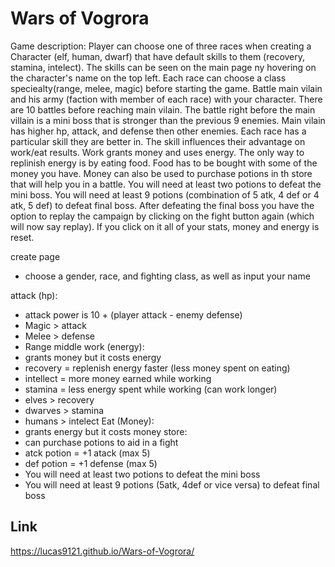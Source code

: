 # Wars of Vogrora

Game description:
Player can choose one of three races when creating a Character (elf, human, dwarf) that have default skills to them (recovery, stamina, intelect). The skills can be seen on the main page ny hovering on the character's name on the top left. Each race can choose a class speciealty(range, melee, magic) before starting the game. Battle main vilain and his army (faction with member of each race) with your character. There are 10 battles before reaching main vilain. The battle right before the main villain is a mini boss that is stronger than the previous 9 enemies. Main vilain has higher hp, attack, and defense then other enemies. Each race has a particular skill they are better in. The skill influences their advantage on work/eat results. Work grants money and uses energy. The only way to replinish energy is by eating food. Food has to be bought with some of the money you have. Money can also be used to purchase potions in th store that will help you in a battle. You will need at least two potions to defeat the mini boss. You will need at least 9 potions (combination of 5 atk, 4 def or 4 atk, 5 def) to defeat final boss. After defeating the final boss you have the option to replay the campaign by clicking on the fight button again (which will now say replay). If you click on it all of your stats, money and energy is reset. 

create page
- choose a gender, race, and fighting class, as well as input your name
            
attack (hp):
- attack power is 10 + (player attack - enemy defense)
- Magic > attack
- Melee > defense
- Range middle
work (energy):
- grants money but it costs energy
- recovery = replenish energy faster (less money spent on eating) 
- intellect = more money earned while working
- stamina = less energy spent while working (can work longer)
- elves > recovery
- dwarves > stamina 
- humans > intelect 
Eat (Money):
- grants energy but it costs money
store:
- can purchase potions to aid in a fight
- atck potion = +1 atack (max 5)
- def potion = +1 defense (max 5)
- You will need at least two potions to defeat the mini boss
- You will need at least 9 potions (5atk, 4def or vice versa) to defeat final boss


## Link
https://lucas9121.github.io/Wars-of-Vogrora/
